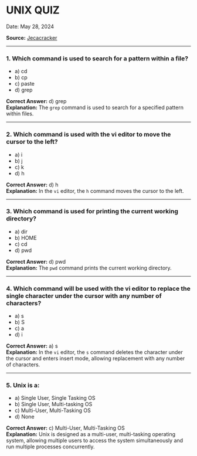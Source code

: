 # UNIX QUIZ

Date: May 28, 2024

**Source:** [Jecacracker](https://jecacracker.in/Daily_Quiz/)

---

### 1. Which command is used to search for a pattern within a file?
- a) cd
- b) cp
- c) paste
- d) grep

**Correct Answer:** d) grep  
**Explanation:** The `grep` command is used to search for a specified pattern within files.

---

### 2. Which command is used with the vi editor to move the cursor to the left?
- a) i
- b) j
- c) k
- d) h

**Correct Answer:** d) h  
**Explanation:** In the `vi` editor, the `h` command moves the cursor to the left.

---

### 3. Which command is used for printing the current working directory?
- a) dir
- b) HOME
- c) cd
- d) pwd

**Correct Answer:** d) pwd  
**Explanation:** The `pwd` command prints the current working directory.

---

### 4. Which command will be used with the vi editor to replace the single character under the cursor with any number of characters?
- a) s
- b) S
- c) a
- d) i

**Correct Answer:** a) s  
**Explanation:** In the `vi` editor, the `s` command deletes the character under the cursor and enters insert mode, allowing replacement with any number of characters.

---

### 5. Unix is a:
- a) Single User, Single Tasking OS
- b) Single User, Multi-tasking OS
- c) Multi-User, Multi-Tasking OS
- d) None

**Correct Answer:** c) Multi-User, Multi-Tasking OS  
**Explanation:** Unix is designed as a multi-user, multi-tasking operating system, allowing multiple users to access the system simultaneously and run multiple processes concurrently.
